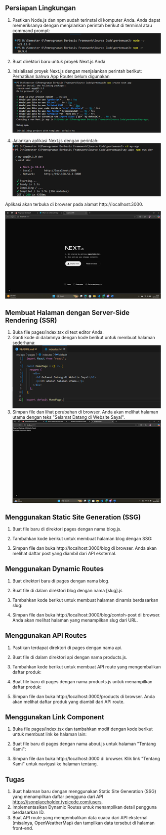 ## Persiapan Lingkungan 
1.	Pastikan Node.js dan npm sudah terinstal di komputer Anda. Anda dapat memeriksanya dengan menjalankan perintah berikut di terminal atau command prompt: 
    ![alt text](image-4.png)
2.	Buat direktori baru untuk proyek Next.js Anda 
3.	Inisialisasi proyek Next.js dengan menjalankan perintah berikut: Perhatikan bahwa App Router belum digunakan 
    ![alt text](image-3.png)
  
4.	Jalankan aplikasi Next.js dengan perintah: 
    ![alt text](image-2.png)
  
Aplikasi akan terbuka di browser pada alamat http://localhost:3000. 

![alt text](image.png)

## Membuat Halaman dengan Server-Side Rendering (SSR) 
1.	Buka file pages/index.tsx di text editor Anda. 
2.	Ganti kode di dalamnya dengan kode berikut untuk membuat halaman sederhana: 
    ![alt text](image-6.png)
3.	Simpan file dan lihat perubahan di browser. Anda akan melihat halaman utama dengan teks "Selamat Datang di Website Saya!". 
    ![alt text](image-5.png)

## Menggunakan Static Site Generation (SSG) 
1.	Buat file baru di direktori pages dengan nama blog.js. 

2.	Tambahkan kode berikut untuk membuat halaman blog dengan SSG: 

3.	Simpan file dan buka http://localhost:3000/blog di browser. Anda akan melihat daftar post yang diambil dari API eksternal. 

## Menggunakan Dynamic Routes 
1.	Buat direktori baru di pages dengan nama blog. 
2.	Buat file di dalam direktori blog dengan nama [slug].js 
3.	Tambahkan kode berikut untuk membuat halaman dinamis berdasarkan slug: 
  
4.	Simpan file dan buka http://localhost:3000/blog/contoh-post di browser. Anda akan melihat halaman yang menampilkan slug dari URL. 

## Menggunakan API Routes 
1.	Pastikan terdapat direktori di pages dengan nama api. 
2.	Buat file di dalam direktori api dengan nama products.js. 
3.	Tambahkan kode berikut untuk membuat API route yang mengembalikan daftar produk: 
  
4.	Buat file baru di pages dengan nama products.js untuk menampilkan daftar produk: 
  
5.	Simpan file dan buka http://localhost:3000/products di browser. Anda akan melihat daftar produk yang diambil dari API route. 

## Menggunakan Link Component 
1.	Buka file pages/index.tsx dan tambahkan modif dengan kode berikut untuk membuat link ke halaman lain: 
  
2.	Buat file baru di pages dengan nama about.js untuk halaman "Tentang Kami": 
  
3.	Simpan file dan buka http://localhost:3000 di browser. Klik link "Tentang Kami" untuk navigasi ke halaman tentang. 


## Tugas 
1.	Buat halaman baru dengan menggunakan Static Site Generation (SSG) yang menampilkan daftar pengguna dari API https://jsonplaceholder.typicode.com/users. 
2.	Implementasikan Dynamic Routes untuk menampilkan detail pengguna berdasarkan ID. 
3.	Buat API route yang mengembalikan data cuaca dari API eksternal (misalnya, OpenWeatherMap) dan tampilkan data tersebut di halaman front-end. 